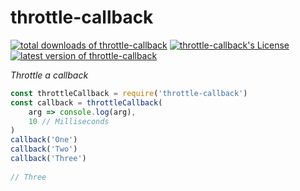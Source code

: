 throttle-callback
=======
[![total downloads of throttle-callback](https://img.shields.io/npm/dt/throttle-callback.svg)](https://www.npmjs.com/package/throttle-callback)
[![throttle-callback's License](https://img.shields.io/npm/l/throttle-callback.svg)](https://www.npmjs.com/package/throttle-callback)
[![latest version of throttle-callback](https://img.shields.io/npm/v/throttle-callback.svg)](https://www.npmjs.com/package/throttle-callback)

*Throttle a callback*

```js
const throttleCallback = require('throttle-callback')
const callback = throttleCallback(
    arg => console.log(arg),
    10 // Milliseconds
)
callback('One')
callback('Two')
callback('Three')
    
// Three
```